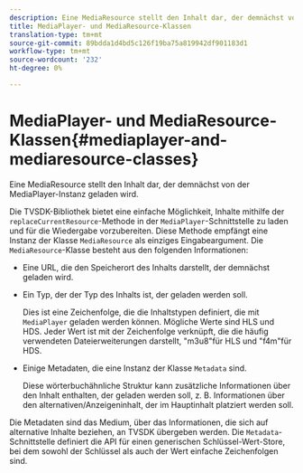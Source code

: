 ```yaml
---
description: Eine MediaResource stellt den Inhalt dar, der demnächst von der MediaPlayer-Instanz geladen wird.
title: MediaPlayer- und MediaResource-Klassen
translation-type: tm+mt
source-git-commit: 89bdda1d4bd5c126f19ba75a819942df901183d1
workflow-type: tm+mt
source-wordcount: '232'
ht-degree: 0%

---
```



# MediaPlayer- und MediaResource-Klassen{#mediaplayer-and-mediaresource-classes}

Eine MediaResource stellt den Inhalt dar, der demnächst von der MediaPlayer-Instanz geladen wird.

<!--<a id="section_B09A012C97454AF58CE2269B800D8027"></a>-->

Die TVSDK-Bibliothek bietet eine einfache Möglichkeit, Inhalte mithilfe der `replaceCurrentResource`-Methode in der `MediaPlayer`-Schnittstelle zu laden und für die Wiedergabe vorzubereiten. Diese Methode empfängt eine Instanz der Klasse `MediaResource` als einziges Eingabeargument. Die `MediaResource`-Klasse besteht aus den folgenden Informationen:

* Eine URL, die den Speicherort des Inhalts darstellt, der demnächst geladen wird.
* Ein Typ, der der Typ des Inhalts ist, der geladen werden soll.

   Dies ist eine Zeichenfolge, die die Inhaltstypen definiert, die mit `MediaPlayer` geladen werden können. Mögliche Werte sind HLS und HDS. Jeder Wert ist mit der Zeichenfolge verknüpft, die die häufig verwendeten Dateierweiterungen darstellt, &quot;m3u8&quot;für HLS und &quot;f4m&quot;für HDS.
* Einige Metadaten, die eine Instanz der Klasse `Metadata` sind.

   Diese wörterbuchähnliche Struktur kann zusätzliche Informationen über den Inhalt enthalten, der geladen werden soll, z. B. Informationen über den alternativen/Anzeigeninhalt, der im Hauptinhalt platziert werden soll.

Die Metadaten sind das Medium, über das Informationen, die sich auf alternative Inhalte beziehen, an TVSDK übergeben werden. Die `Metadata`-Schnittstelle definiert die API für einen generischen Schlüssel-Wert-Store, bei dem sowohl der Schlüssel als auch der Wert einfache Zeichenfolgen sind.
